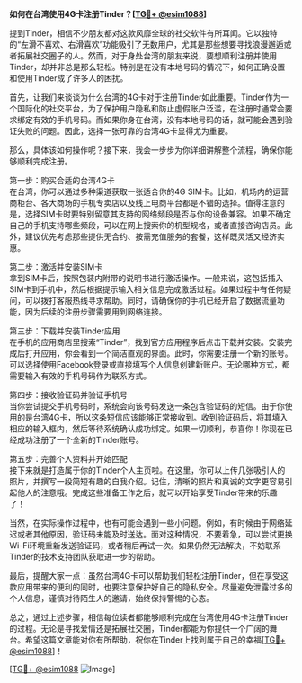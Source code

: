 **如何在台湾使用4G卡注册Tinder？[[TG💪+ @esim1088](https://t.me/s/esim1088)]**

提到Tinder，相信不少朋友都对这款风靡全球的社交软件有所耳闻。它以独特的“左滑不喜欢、右滑喜欢”功能吸引了无数用户，尤其是那些想要寻找浪漫邂逅或者拓展社交圈子的人。然而，对于身处台湾的朋友来说，要想顺利注册并使用Tinder，却并非总是那么轻松。特别是在没有本地号码的情况下，如何正确设置和使用Tinder成了许多人的困扰。

首先，让我们来谈谈为什么台湾的4G卡对于注册Tinder如此重要。Tinder作为一个国际化的社交平台，为了保护用户隐私和防止虚假账户泛滥，在注册时通常会要求绑定有效的手机号码。而如果你身在台湾，没有本地号码的话，就可能会遇到验证失败的问题。因此，选择一张可靠的台湾4G卡显得尤为重要。

那么，具体该如何操作呢？接下来，我会一步步为你详细讲解整个流程，确保你能够顺利完成注册。

第一步：购买合适的台湾4G卡  
在台湾，你可以通过多种渠道获取一张适合你的4G SIM卡。比如，机场内的运营商柜台、各大商场的手机专卖店以及线上电商平台都是不错的选择。值得注意的是，选择SIM卡时要特别留意其支持的网络频段是否与你的设备兼容。如果不确定自己的手机支持哪些频段，可以在网上搜索你的机型规格，或者直接咨询店员。此外，建议优先考虑那些提供无合约、按需充值服务的套餐，这样既灵活又经济实惠。

第二步：激活并安装SIM卡  
拿到SIM卡后，按照包装内附带的说明书进行激活操作。一般来说，这包括插入SIM卡到手机中，然后根据提示输入相关信息完成激活过程。如果过程中有任何疑问，可以拨打客服热线寻求帮助。同时，请确保你的手机已经开启了数据流量功能，因为后续的注册步骤需要用到网络连接。

第三步：下载并安装Tinder应用  
在手机的应用商店里搜索“Tinder”，找到官方应用程序后点击下载并安装。安装完成后打开应用，你会看到一个简洁直观的界面。此时，你需要注册一个新的账号。可以选择使用Facebook登录或直接填写个人信息创建新账户。无论哪种方式，都需要输入有效的手机号码作为联系方式。

第四步：接收验证码并验证手机号  
当你尝试提交手机号码时，系统会向该号码发送一条包含验证码的短信。由于你使用的是台湾4G卡，所以这条短信应该能够正常接收到。收到验证码后，将其填入相应的输入框内，然后等待系统确认成功绑定。如果一切顺利，恭喜你！你现在已经成功注册了一个全新的Tinder账号。

第五步：完善个人资料并开始匹配  
接下来就是打造属于你的Tinder个人主页啦。在这里，你可以上传几张吸引人的照片，并撰写一段简短有趣的自我介绍。记住，清晰的照片和真诚的文字更容易引起他人的注意哦。完成这些准备工作之后，就可以开始享受Tinder带来的乐趣了！

当然，在实际操作过程中，也有可能会遇到一些小问题。例如，有时候由于网络延迟或者其他原因，验证码未能及时送达。面对这种情况，不要着急，可以尝试更换Wi-Fi环境重新发送验证码，或者稍后再试一次。如果仍然无法解决，不妨联系Tinder的技术支持团队获取进一步的帮助。

最后，提醒大家一点：虽然台湾4G卡可以帮助我们轻松注册Tinder，但在享受这款应用带来的便利的同时，也要注意保护好自己的隐私安全。尽量避免泄露过多的个人信息，谨慎对待陌生人的邀请，始终保持警惕的心态。

总之，通过上述步骤，相信每位读者都能够顺利完成在台湾使用4G卡注册Tinder的过程。无论是寻找爱情还是拓展社交圈，Tinder都能为你提供一个广阔的舞台。希望这篇文章能对你有所帮助，祝你在Tinder上找到属于自己的幸福[[TG💪+ @esim1088](https://t.me/s/esim1088)]！

[[TG💪+ @esim1088](https://t.me/s/esim1088) ![Image](https://i.postimg.cc/4NQfJmqS/Snipaste-2025-05-13-00-14-12.png)]
